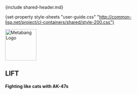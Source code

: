 {include shared-header.md}

{set-property style-sheets 
  "user-guide.css"
  "http://common-lisp.net/project/cl-containers/shared/style-200.css"}

<div id="header">
	<span class="logo"><a href="http://www.metabang.com/" title="metabang.com"><img src="http://common-lisp.net/project/cl-containers/shared/metabang-2.png" title="metabang.com" width="100" alt="Metabang Logo" /></a></span>

## LIFT

#### Fighting like cats with AK-47s

</div>
